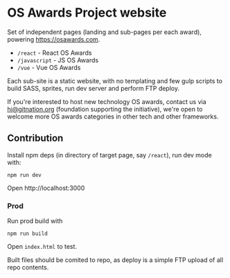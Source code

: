 # OS Awards Project website

Set of independent pages (landing and sub-pages per each award), powering https://osawards.com.

* `/react` - React OS Awards
* `/javascript` - JS OS Awards
* `/vue` - Vue OS Awards

Each sub-site is a static website, with no templating and few gulp scripts to build SASS, sprites, run dev server and perform FTP deploy.

If you're interested to host new technology OS awards, contact us via [hi@gitnation.org](mailto:hi@gitnation.org) (foundation supporting the initiative), we're open to welcome more OS awards categories in other tech and other frameworks.

## Contribution

Install npm deps (in directory of target page, say `/react`), run dev mode with:

```
npm run dev
```

Open http://localhost:3000

### Prod

Run prod build with


```
npm run build
```

Open `index.html` to test.

Built files should be comited to repo, as deploy is a simple FTP upload of all repo contents.

